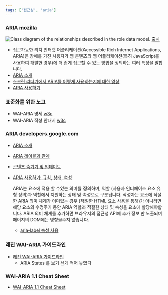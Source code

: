 ```yaml
---
tags: ['접근성', 'aria']
---
```


### ARIA [mozilla](https://developer.mozilla.org/ko/docs/Web/Accessibility/ARIA)

![Class diagram of the relationships described in the role data model.](https://www.w3.org/WAI/PF/aria/rdf_model.svg) [출처](https://www.w3.org/WAI/PF/aria/roles#roles_categorization)

-   접근가능한 리치 인터넷 어플리케이션(Accessible Rich Internet Applications, ARIA)은 장애를 가진 사용자가 웹 콘텐츠와 웹 어플리케이션(특히 JavaScript를 사용하여 개발한 경우)에 더 쉽게 접근할 수 있는 방법을 정의하는 여러 특성을 말합니다.
-   [ARIA 소개](https://developer.mozilla.org/ko/docs/Web/Accessibility/An_overview_of_accessible_web_applications_and_widgets)
-   [스크린 리더기에서 ARIA를 어떻게 사용하는지에 대한 영상](http://zomigi.com/blog/videos-of-screen-readers-using-aria-updated/)
-   [ARIA 사용하기](https://w3c.github.io/using-aria/)

### 표준화를 위한 노고

-   WAI-ARIA 명세 [w3c](https://www.w3.org/TR/wai-aria-1.1/)
-   WAI-ARIA 작성 안내서 [w3c](https://www.w3.org/TR/wai-aria-practices-1.1/)

### ARIA developers.google.com

-   [ARIA 소개](https://developers.google.com/web/fundamentals/accessibility/semantics-aria?hl=ko)
-   [ARIA 레이블과 관계](https://developers.google.com/web/fundamentals/accessibility/semantics-aria/aria-labels-and-relationships?hl=ko)
-   [콘텐츠 숨기기 및 업데이트](https://developers.google.com/web/fundamentals/accessibility/semantics-aria/hiding-and-updating-content?hl=ko)
-   [ARIA 사용하기: 규칙, 상태, 속성](https://developer.mozilla.org/ko/docs/Web/Accessibility/ARIA/ARIA_Techniques)

    ARIA는 요소에 적용 할 수있는 의미를 정의하며, 역할 (사용자 인터페이스 요소 유형 정의)과 역할에서 지원하는 상태 및 속성으로 구분됩니다. 작성자는 요소에 적절한 ARIA 의미 체계가 이미있는 경우 (적절한 HTML 요소 사용을 통해)가 아니라면 해당 요소의 수명주기 동안 ARIA 역할과 적절한 상태 및 속성을 요소에 할당해야합니다. ARIA 의미 체계를 추가하면 브라우저의 접근성 API에 추가 정보 만 노출되며 페이지의 DOM에는 영향을주지 않습니다.

    -   [aria-label 속성 사용](https://developer.mozilla.org/ko/docs/Web/Accessibility/ARIA/ARIA_Techniques/Using_the_aria-label_attribute)

### 레진 WAI-ARIA 가이드라인

-   [레진 WAI-ARIA 가이드라인](https://github.com/lezhin/accessibility/blob/master/aria/README.md)
    -   ARIA States 를 보기 싶게 적어 놓았다

### WAI-ARIA 1.1 Cheat Sheet

-   [WAI-ARIA 1.1 Cheat Sheet](https://www.digitala11y.com/wai-aria-1-1-cheat-sheet/)

